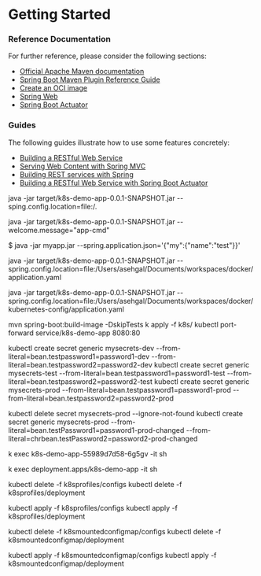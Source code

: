 # Getting Started

### Reference Documentation
For further reference, please consider the following sections:

* [Official Apache Maven documentation](https://maven.apache.org/guides/index.html)
* [Spring Boot Maven Plugin Reference Guide](https://docs.spring.io/spring-boot/docs/2.6.6/maven-plugin/reference/html/)
* [Create an OCI image](https://docs.spring.io/spring-boot/docs/2.6.6/maven-plugin/reference/html/#build-image)
* [Spring Web](https://docs.spring.io/spring-boot/docs/2.6.6/reference/htmlsingle/#boot-features-developing-web-applications)
* [Spring Boot Actuator](https://docs.spring.io/spring-boot/docs/2.6.6/reference/htmlsingle/#production-ready)

### Guides
The following guides illustrate how to use some features concretely:

* [Building a RESTful Web Service](https://spring.io/guides/gs/rest-service/)
* [Serving Web Content with Spring MVC](https://spring.io/guides/gs/serving-web-content/)
* [Building REST services with Spring](https://spring.io/guides/tutorials/bookmarks/)
* [Building a RESTful Web Service with Spring Boot Actuator](https://spring.io/guides/gs/actuator-service/)




java -jar target/k8s-demo-app-0.0.1-SNAPSHOT.jar --sping.config.location=file:/.

java -jar target/k8s-demo-app-0.0.1-SNAPSHOT.jar --welcome.message="app-cmd"

$ java -jar myapp.jar --spring.application.json='{"my":{"name":"test"}}'

java -jar target/k8s-demo-app-0.0.1-SNAPSHOT.jar --spring.config.location=file:/Users/asehgal/Documents/workspaces/docker/application.yaml

java -jar target/k8s-demo-app-0.0.1-SNAPSHOT.jar --spring.config.location=file:/Users/asehgal/Documents/workspaces/docker/kubernetes-config/application.yaml



mvn spring-boot:build-image -DskipTests
k apply -f k8s/
kubectl port-forward service/k8s-demo-app 8080:80


kubectl create secret generic mysecrets-dev --from-literal=bean.testpassword1=password1-dev --from-literal=bean.testpassword2=password2-dev
kubectl create secret generic mysecrets-test --from-literal=bean.testpassword1=password1-test --from-literal=bean.testpassword2=password2-test
kubectl create secret generic mysecrets-prod --from-literal=bean.testpassword1=password1-prod --from-literal=bean.testpassword2=password2-prod


kubectl delete secret mysecrets-prod --ignore-not-found
kubectl create secret generic mysecrets-prod --from-literal=bean.testPassword1=password1-prod-changed --from-literal=chrbean.testPassword2=password2-prod-changed

k exec k8s-demo-app-55989d7d58-6g5gv  -it sh

k exec deployment.apps/k8s-demo-app -it sh


kubectl delete -f k8sprofiles/configs
kubectl delete -f k8sprofiles/deployment


kubectl apply -f k8sprofiles/configs
kubectl apply -f k8sprofiles/deployment



kubectl delete -f k8smountedconfigmap/configs
kubectl delete -f k8smountedconfigmap/deployment


kubectl apply -f k8smountedconfigmap/configs
kubectl apply -f k8smountedconfigmap/deployment
